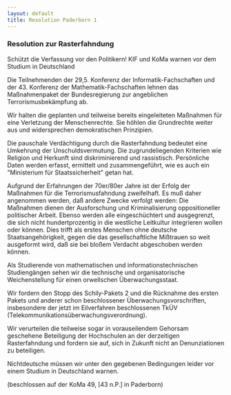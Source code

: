 ```yaml
--- 
layout: default
title: Resolution Paderborn 1
---
```

### Resolution zur Rasterfahndung
Schützt die Verfassung vor den Politikern!
KIF und KoMa warnen vor dem Studium in Deutschland

Die Teilnehmenden der 29,5. Konferenz der Informatik-Fachschaften und der 43. Konferenz der Mathematik-Fachschaften lehnen das Maßnahmenpaket der Bundesregierung zur angeblichen Terrorismusbekämpfung ab.

Wir halten die geplanten und teilweise bereits eingeleiteten Maßnahmen für eine Verletzung der Menschenrechte. Sie höhlen die Grundrechte weiter aus und widersprechen demokratischen Prinzipien.

Die pauschale Verdächtigung durch die Rasterfahndung bedeutet eine Umkehrung der Unschuldsvermutung. Die zugrundeliegenden Kriterien wie Religion und Herkunft sind diskriminierend und rassistisch. Persönliche Daten werden erfasst, ermittelt und zusammengeführt, wie es auch ein "Ministerium für Staatssicherheit" getan hat.

Aufgrund der Erfahrungen der 70er/80er Jahre ist der Erfolg der Maßnahmen für die Terrorismusfahndung zweifelhaft. Es muß daher angenommen werden, daß andere Zwecke verfolgt werden: Die Maßnahmen dienen der Ausforschung und Kriminalisierung oppositioneller politischer Arbeit. Ebenso werden alle eingeschüchtert und ausgegrenzt, die sich nicht hundertprozentig in die westliche Leitkultur integrieren wollen oder können. Dies trifft als erstes Menschen ohne deutsche Staatsangehörigkeit, gegen die das gesellschaftliche Mißtrauen so weit ausgeformt wird, daß sie bei bloßem Verdacht abgeschoben werden können.

Als Studierende von mathematischen und informationstechnischen Studiengängen sehen wir die technische und organisatorische Weichenstellung für einen orwellschen Überwachungsstaat.

Wir fordern den Stopp des Schily-Pakets 2 und die Rücknahme des ersten Pakets und anderer schon beschlossener Überwachungsvorschriften, insbesondere der jetzt im Eilverfahren beschlossenen TkÜV (Telekommunikationsüberwachungsverordnung).

Wir verurteilen die teilweise sogar in vorauseilendem Gehorsam geschehene Beteiligung der Hochschulen an der derzeitigen Rasterfahndung und fordern sie auf, sich in Zukunft nicht an Denunziationen zu beteiligen.

Nichtdeutsche müssen wir unter den gegebenen Bedingungen leider vor einem Studium in Deutschland warnen.

(beschlossen auf der KoMa 49, [43 n.P.] in Paderborn)
